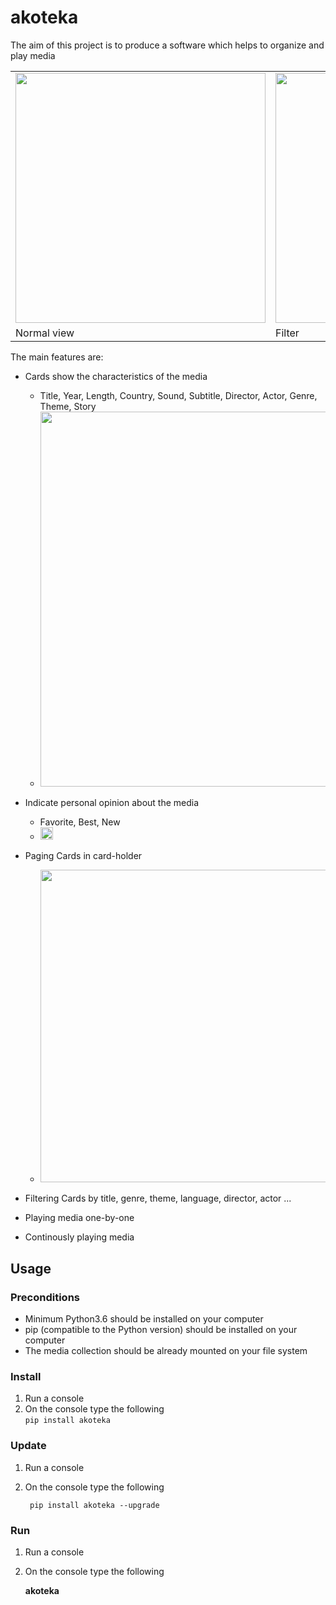 # akoteka

The aim of this project is to produce a software which helps to organize and play media

<table border="0">
<tr>  
<td><img src='https://github.com/dallaszkorben/akoteka/blob/master/wiki/cardlist-simple.png' width='400'>
<td><img src='https://github.com/dallaszkorben/akoteka/blob/master/wiki/cardlist-filter.png' width='400'> 
<td><img src='https://github.com/dallaszkorben/akoteka/blob/master/wiki/cardlist-setting.png' width='400'> 
<tr/>
<tr>
<td>Normal view<br>
<td>Filter<br>
<td>Setting<br> 
<tr/>
<table>



The main features are:
- Cards show the characteristics of the media
  - Title, Year, Length, Country, Sound, Subtitle, Director, Actor, Genre, Theme, Story
  - <img src='https://github.com/dallaszkorben/akoteka/blob/master/wiki/card-single.png' width='600'>    
- Indicate personal opinion about the media 
  - Favorite, Best, New
  - <img src='https://github.com/dallaszkorben/akoteka/blob/master/wiki/personalopinion.png' width='20'>   
- Paging Cards in card-holder
  - <img src='https://github.com/dallaszkorben/akoteka/blob/master/wiki/paging.gif' width='500'>
    
- Filtering Cards by title, genre, theme, language, director, actor ...
- Playing media one-by-one
- Continously playing media

## Usage

### Preconditions
 - Minimum Python3.6 should be installed on your computer
 - pip (compatible to the Python version) should be installed on your computer
 - The media collection should be already mounted on your file system

### Install

1. Run a console
2. On the console type the following  
<code>pip install akoteka</code>

### Update

1. Run a console
2. On the console type the following  

		pip install akoteka --upgrade
		

### Run
1. Run a console
2. On the console type the following 

	**akoteka**
	





